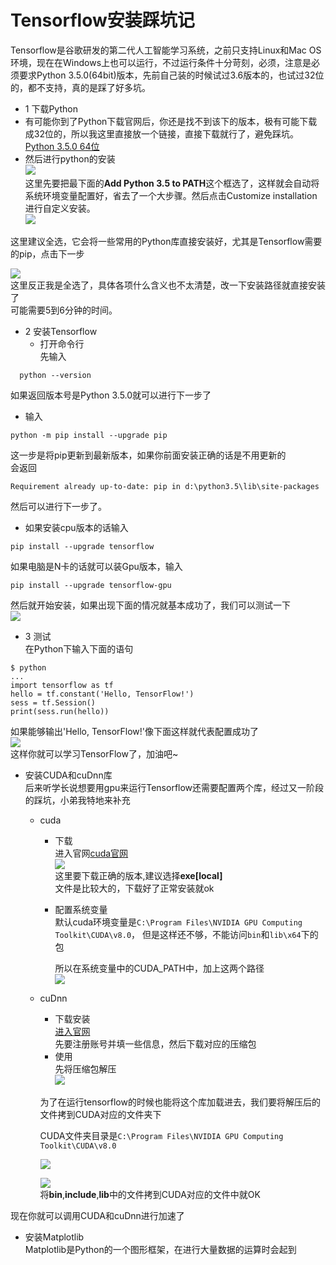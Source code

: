 # Tensorflow安装踩坑记   
Tensorflow是谷歌研发的第二代人工智能学习系统，之前只支持Linux和Mac OS环境，现在在Windows上也可以运行，不过运行条件十分苛刻，必须，注意是必须要求Python 3.5.0(64bit)版本，先前自己装的时候试过3.6版本的，也试过32位的，都不支持，真的是踩了好多坑。
* 1 下载Python     
 * 有可能你到了Python下载官网后，你还是找不到该下的版本，极有可能下载成32位的，所以我这里直接放一个链接，直接下载就行了，避免踩坑。    
 [Python 3.5.0 64位](https://www.python.org/ftp/python/3.5.0/python-3.5.0-amd64.exe)     
 * 然后进行python的安装    
 ![](http://p1.bpimg.com/567571/a86ba0730b6f26d1.png)   
 这里先要把最下面的**Add Python 3.5 to PATH**这个框选了，这样就会自动将系统环境变量配置好，省去了一个大步骤。然后点击Customize installation进行自定义安装。          
 ![](http://i1.piimg.com/567571/62c6783bea203476.png)

 这里建议全选，它会将一些常用的Python库直接安装好，尤其是Tensorflow需要的pip，点击下一步     

 ![](http://p1.bpimg.com/567571/a23446f568bc9e12.png)   
 这里反正我是全选了，具体各项什么含义也不太清楚，改一下安装路径就直接安装了      
 可能需要5到6分钟的时间。   


* 2 安装Tensorflow    
  * 打开命令行    
  先输入    
```
  python --version
```    
如果返回版本号是Python 3.5.0就可以进行下一步了    
 * 输入    
 ```
 python -m pip install --upgrade pip
 ```
 这一步是将pip更新到最新版本，如果你前面安装正确的话是不用更新的   
 会返回
 ```
 Requirement already up-to-date: pip in d:\python3.5\lib\site-packages
 ```   
 然后可以进行下一步了。  
 * 如果安装cpu版本的话输入     
 ```
 pip install --upgrade tensorflow  
 ```
 如果电脑是N卡的话就可以装Gpu版本，输入   
 ```
 pip install --upgrade tensorflow-gpu    
 ```    
 然后就开始安装，如果出现下面的情况就基本成功了，我们可以测试一下   
 ![](http://p1.bqimg.com/567571/74e48d46f55ba14d.png)     

* 3 测试    
 在Python下输入下面的语句   
 ```python3
 $ python
...
import tensorflow as tf
hello = tf.constant('Hello, TensorFlow!')
sess = tf.Session()
print(sess.run(hello))
 ```      
 如果能够输出'Hello, TensorFlow!'像下面这样就代表配置成功了   
 ![](http://p1.bqimg.com/567571/64f2e35535f21dfe.png)  
 这样你就可以学习TensorFlow了，加油吧~     

* 安装CUDA和cuDnn库           
 后来听学长说想要用gpu来运行Tensorflow还需要配置两个库，经过又一阶段的踩坑，小弟我特地来补充     

  * cuda     
    * 下载    
    进入官网[cuda官网](https://developer.nvidia.com/cuda-downloads)        
    ![](http://i4.buimg.com/588926/0bc6c93bfd16870e.png)   
    这里要下载正确的版本,建议选择**exe[local]**     
    文件是比较大的，下载好了正常安装就ok      
    * 配置系统变量   
      默认cuda环境变量是```C:\Program Files\NVIDIA GPU Computing Toolkit\CUDA\v8.0```，
      但是这样还不够，不能访问```bin```和```lib\x64```下的包       

      所以在系统变量中的CUDA_PATH中，加上这两个路径    
      ![](http://i2.buimg.com/588926/2e716893c05d0dba.png)    

  * cuDnn     
 
    * 下载安装    
   [进入官网](https://developer.nvidia.com/cudnn)     
   先要注册账号并填一些信息，然后下载对应的压缩包    
    * 使用      
   先将压缩包解压     
    ![](http://i1.piimg.com/588926/c2afcb9161fb8d95.png)   

    为了在运行tensorflow的时候也能将这个库加载进去，我们要将解压后的文件拷到CUDA对应的文件夹下       

    CUDA文件夹目录是```C:\Program Files\NVIDIA GPU Computing Toolkit\CUDA\v8.0```     

    ![](http://i1.piimg.com/588926/c2afcb9161fb8d95.png)    

    ![](http://i1.piimg.com/588926/4b27e52895db3412.png)    
    将**bin**,**include**,**lib**中的文件拷到CUDA对应的文件中就OK        


 现在你就可以调用CUDA和cuDnn进行加速了        

* 安装Matplotlib     
Matplotlib是Python的一个图形框架，在进行大量数据的运算时会起到
